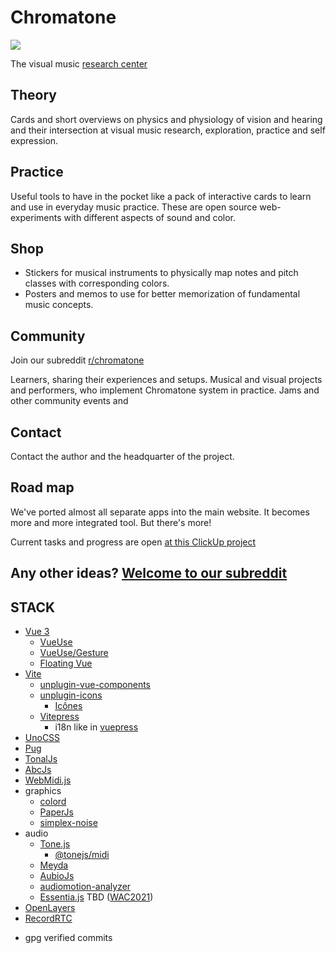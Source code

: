 # Chromatone

[![](https://chromatone.center/media/logo/logo.svg)](https://chromatone.center/)

The visual music [research center](./content/index.md)

## Theory

Cards and short overviews on physics and physiology of vision and hearing and their intersection at visual music research, exploration, practice and self expression.

## Practice

Useful tools to have in the pocket like a pack of interactive cards to learn and use in everyday music practice. These are open source web-experiments with different aspects of sound and color.

## Shop

- Stickers for musical instruments to physically map notes and pitch classes with corresponding colors.
- Posters and memos to use for better memorization of fundamental music concepts.

## Community

Join our subreddit [r/chromatone](https://www.reddit.com/r/chromatone/)

Learners, sharing their experiences and setups. Musical and visual projects and performers, who implement Chromatone system in practice. Jams and other community events and

## Contact

Contact the author and the headquarter of the project.

## Road map

We've ported almost all separate apps into the main website. It becomes more and more integrated tool. But there's more!

Current tasks and progress are open [at this ClickUp project](https://sharing.clickup.com/l/h/6-8826475-1/f14fd62f6465442)

## Any other ideas? [Welcome to our subreddit](https://www.reddit.com/r/chromatone/)

## STACK

- [Vue 3](https://v3.vuejs.org/)
  - [VueUse](https://vueuse.org)
  - [VueUse/Gesture](https://gesture.vueuse.org)
  - [Floating Vue](https://floating-vue.starpad.dev)
- [Vite](https://vitejs.dev/)
  - [unplugin-vue-components](https://github.com/antfu/unplugin-vue-components)
  - [unplugin-icons](https://github.com/antfu/unplugin-icons)
    - [Icônes](https://icones.js.org/)
  - [Vitepress](https://vitepress.vuejs.org/guide/global-component.html#content)
    - i18n like in [vuepress](https://vuepress.vuejs.org/guide/i18n.html#default-theme-i18n-config)
- [UnoCSS](https://github.com/unocss/unocss)
- [Pug](https://pugjs.org/api/getting-started.html)
- [TonalJs](https://github.com/tonaljs/tonal)
- [AbcJs](https://paulrosen.github.io/abcjs/)
- [WebMidi.js](https://webmidijs.org/docs/)
- graphics
  - [colord](https://www.npmjs.com/package/colord)
  - [PaperJs](http://paperjs.org)
  - [simplex-noise](https://github.com/jwagner/simplex-noise.js)
- audio
  - [Tone.js](https://tonejs.github.io)
    - [@tonejs/midi](https://github.com/Tonejs/Midi)
  - [Meyda](https://meyda.js.org)
  - [AubioJs](https://github.com/qiuxiang/aubiojs)
  - [audiomotion-analyzer](https://www.npmjs.com/package/audiomotion-analyzer)
  - [Essentia.js](https://mtg.github.io/essentia.js/docs/api/index.html) TBD ([WAC2021](https://www.youtube.com/watch?v=p23DfQ86SVM))
- [OpenLayers](https://github.com/openlayers/openlayers)
- [RecordRTC](https://recordrtc.org/)

+ gpg verified commits


